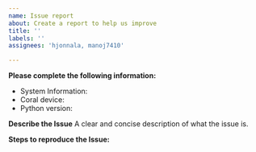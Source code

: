 ```yaml
---
name: Issue report
about: Create a report to help us improve
title: ''
labels: ''
assignees: 'hjonnala, manoj7410'

---
```

**Please complete the following information:**
 - System Information:
 - Coral device:
 - Python version: 


**Describe the Issue**
A clear and concise description of what the issue is.

**Steps to reproduce the Issue:**



